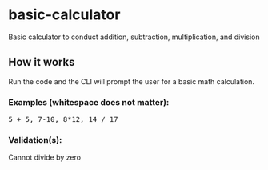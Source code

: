 # basic-calculator
Basic calculator to conduct addition, subtraction, multiplication, and division

## How it works
Run the code and the CLI will prompt the user for a basic math calculation.

### Examples (whitespace does not matter):
<pre>
5 + 5, 7-10, 8*12, 14 / 17
</pre>

### Validation(s):
Cannot divide by zero
